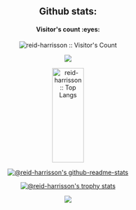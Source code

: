 <h2 style="text-align: center">Github stats: </h2>
<h4 align="center">Visitor's count :eyes:</h4>
<p align="center">
  <img src="https://profile-counter.glitch.me/{reid-harrisson}/count.svg" alt="reid-harrisson :: Visitor's Count"/>
</p>

<p align="center">
  <img src='https://github-widgetbox.vercel.app/api/profile?username=reid-harrisson&data=followers,repositories,stars,commits&theme=darkmode' />
</p>

<p align="center">
	<img src="https://github-readme-stats.vercel.app/api/top-langs/?username=reid-harrisson&langs_count=10&theme=merko&hide_border=true&layout=compact" width="38%" height="216px" alt="reid-harrisson :: Top Langs" />
</p>

<p align="center">
	<a href="https://github.com/reid-harrisson?tab=repositories"><img src="https://github-readme-stats-one-bice.vercel.app/api?username=reid-harrisson&theme=merko&show_icons=true&count_private=true&hide_border=true&role=OWNER,ORGANIZATION_MEMBER,COLLABORATOR" alt="@reid-harrisson's github-readme-stats"/></a>
</p>

<p align="center">
  <a href="https://github.com/reid-harrisson?tab=achievements"><img src="https://github-profile-trophy.vercel.app/?username=reid-harrisson&theme=gitdimmed&no-frame=true&column=3&row=2" alt="@reid-harrisson's trophy stats"/></a>
</p>

<p align="center">
  <img src="https://capsule-render.vercel.app/api?type=waving&color=gradient&height=65&section=footer"/>
</p>
